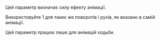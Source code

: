 Цей параметр визначає силу ефекту анімації.

Використовуйте 1 для таких же поворотів і рухів, як вказано в самій анімації.

Цей параметр працює лише для анімацій ходьби.